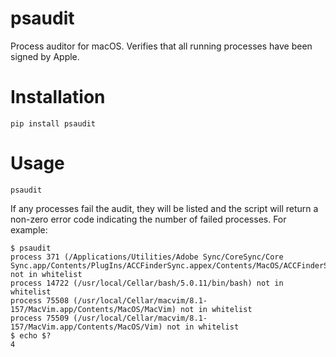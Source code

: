 # psaudit
Process auditor for macOS. Verifies that all running processes have been signed by Apple.

# Installation
```
pip install psaudit
```

# Usage
```
psaudit
```

If any processes fail the audit, they will be listed and the script will return a non-zero error code indicating the number of failed processes. For example:
```
$ psaudit 
process 371 (/Applications/Utilities/Adobe Sync/CoreSync/Core Sync.app/Contents/PlugIns/ACCFinderSync.appex/Contents/MacOS/ACCFinderSync) not in whitelist
process 14722 (/usr/local/Cellar/bash/5.0.11/bin/bash) not in whitelist
process 75508 (/usr/local/Cellar/macvim/8.1-157/MacVim.app/Contents/MacOS/MacVim) not in whitelist
process 75509 (/usr/local/Cellar/macvim/8.1-157/MacVim.app/Contents/MacOS/Vim) not in whitelist
$ echo $?
4
```
